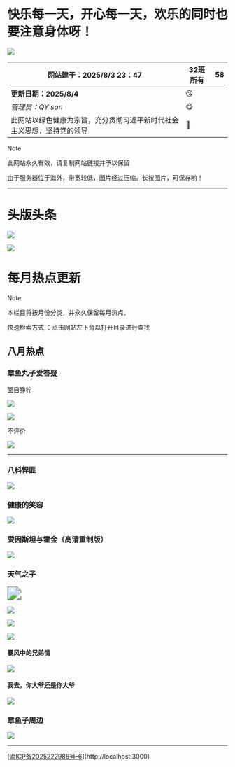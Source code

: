 #                                                  **快乐每一天，开心每一天，欢乐的同时也要注意身体呀！**

![](./photo/2.gif)

| 网站建于：2025/8/3            23：47                         | 32班所有 | 58   |
| ------------------------------------------------------------ | -------- | ---- |
| **更新日期：2025/8/4**                                       | 😘        |      |
| *管理员：QY son*                                             | 😋        |      |
| 此网站以绿色健康为宗旨，充分贯彻习近平新时代社会主义思想，坚持党的领导 | 🤢        |      |

> [!NOTE]
>
> 此网站永久有效，请复制网站链接并予以保留
>
> 由于服务器位于海外，带宽较低，图片经过压缩。长按图片，可保存哟！

------

# 头版头条

![](./photo/6.jpg)



![](./photo/7.jpg)

#                                               每月热点更新

> [!NOTE]
>
> 本栏目将按月份分类，并永久保留每月热点。
>
> 快速检索方式 ：点击网站左下角以打开目录进行查找

## 八月热点

### 章鱼丸子爱答疑



面目狰狞

![](./photo/3.gif)

![](./photo/DSCN0113.JPG)



不评价

![](./photo/DSCN0112.JPG)

------

### 八科悍匪



![](./photo/DSCN0127.JPG)

### 健康的笑容

![](./photo/DSCN9992.JPG)

### 爱因斯坦与霍金（高清重制版）

![](./photo/DSCN9799.JPG)

### 天气之子

<img src="./photo/5.gif" style="zoom: 200%;" />

![](./photo/DSCN0148.JPG)

![](./photo/DSCN0007.JPG)



![](./photo/DSCN0018.JPG)

#### 暴风中的兄弟情

![](./photo/DSCN0050.JPG)

#### 我去，你大爷还是你大爷

![](./photo/DSCN0017.JPG)

### 章鱼子周边

![](./photo/DSCN9816.JPG)



------

[[渝ICP备2025222986号-6](https://beian.miit.gov.cn/#/Integrated/index)](http://localhost:3000)
